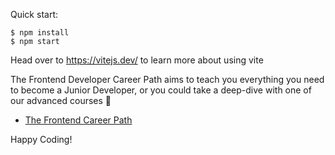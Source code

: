 
Quick start:

```
$ npm install
$ npm start
````

Head over to https://vitejs.dev/ to learn more about using vite

The Frontend Developer Career Path aims to teach you everything you need to become a Junior Developer, or you could take a deep-dive with one of our advanced courses 🚀


- [The Frontend Career Path](https://scrimba.com/learn/frontend)


Happy Coding!
